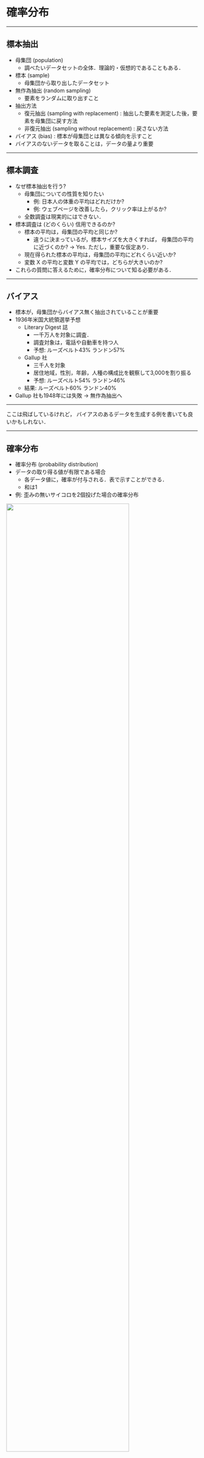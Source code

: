 
# 確率分布

---

## 標本抽出

* 母集団 (population)
  * 調べたいデータセットの全体．理論的・仮想的であることもある．
* 標本 (sample)
  * 母集団から取り出したデータセット
* 無作為抽出 (random sampling)
  * 要素をランダムに取り出すこと
* 抽出方法
  * 復元抽出 (sampling with replacement) : 抽出した要素を測定した後，要素を母集団に戻す方法
  * 非復元抽出 (sampling without replacement) : 戻さない方法
* バイアス (bias) : 標本が母集団とは異なる傾向を示すこと
* バイアスのないデータを取ることは，データの量より重要

---

## 標本調査

* なぜ標本抽出を行う?
  * 母集団についての性質を知りたい
    * 例: 日本人の体重の平均はどれだけか?
    * 例: ウェブページを改善したら，クリック率は上がるか?
  * 全数調査は現実的にはできない．
* 標本調査は (どのくらい) 信用できるのか?
  * 標本の平均は，母集団の平均と同じか?
    * 違うに決まっているが，標本サイズを大きくすれば，
	  母集団の平均に近づくのか?
      $\to$ Yes. ただし，重要な仮定あり．
  * 現在得られた標本の平均は，母集団の平均にどれくらい近いか?
  * 変数 X の平均と変数 Y の平均では，どちらが大きいのか?
* これらの質問に答えるために，確率分布について知る必要がある．

---

## バイアス

* 標本が，母集団からバイアス無く抽出されていることが重要
* 1936年米国大統領選挙予想
  * Literary Digest 誌
    * 一千万人を対象に調査．
	* 調査対象は，電話や自動車を持つ人
	* 予想: ルーズベルト43% ランドン57%
  * Gallup 社
    * 三千人を対象
	* 居住地域，性別，年齢，人種の構成比を観察して3,000を割り振る
	* 予想: ルーズベルト54% ランドン46%
  * 結果: ルーズベルト60% ランドン40%
* Gallup 社も1948年には失敗 → 無作為抽出へ

---

ここは飛ばしているけれど，
バイアスのあるデータを生成する例を書いても良いかもしれない．
<!-- .element: class="fixme" -->


---

## 確率分布

* 確率分布 (probability distribution)
* データの取り得る値が有限である場合
  * 各データ値に，確率が付与される．表で示すことができる．
  * 和は1
* 例: 歪みの無いサイコロを2個投げた場合の確率分布
<img src="figs/dicetwo.jpg" width="80%">

---

## 確率分布 (つづき)

* データの取り得る値が無限の場合 
  * 例: 0以上10以下の実数 / 0以上の実数 / 実数であれば何でも
* もはや，表を書くことは不可能．
* そもそも，「値が 4.725 になる確率」って何?
  * 0に決まっているので，考えても仕方が無い．
* 値が「ある範囲内に入る確率」なら，意味がある．
  * 「値が 2 以上 3 以下になる確率は 0.35 である」

---

## 確率密度関数
    
* 確率密度関数 (probability density function = PDF)
* 確率を関数 $f$ で表現する．
  * 値が常に0以上になるような関数だけを考える．
  * 値が $a$ 以上 $b$ 以下になる確率
    $= \displaystyle{\int_a^b f(x)dx} = $
    下図の面積
* したがって，$\displaystyle{\int_{-\infty}^{\infty} f(x)dx = 1}$
  となる必要がある．

<img src="figs/densityFunc.jpg" width="40%">


---

* 平均 (期待値) $\mu$

$$ \mu = \int_{-\infty}^{\infty} x f(x) dx $$

* 分散 $\sigma^2$, 標準偏差 $\sigma$

$$ \sigma^2 = \int_{-\infty}^{\infty} (x - \mu)^2 f(x) dx $$

---

# 確率分布各論

---

## 一様分布 (離散)

* 一様分布 (uniform distribution)
* 整数 $a$, $b$ (ただし$a < b$) について，
  $a$ 以上 $b$ 以下の整数をどれも同じ確率で取り，
  それ以外の値はとらないような分布
  * $N := b - a + 1$
* 確率分布 $P(X=x) = 1/N $
* 期待値 $E(X) = (a + b) / 2$, 
  分散 $V(X) = (n^2 - 1) / 12$

---

## 超幾何分布

* 超幾何分布 (hypergeometric distribution)
* 母集団: 全部で $N$個．成功状態にあるものが $K$ 個．
  ここから $n$ 個取り出したときに，成功状態が $x$ 個である確率を与える分布．
  * $p := K / N$
  * 非復元抽出に相当
* 確率分布 $P(X=x) = \displaystyle{\frac{\binom{K}{x}\binom{N-K}{n-x}}{\binom{N}{n}}} $
* 期待値 $E(X) = np$, 
  分散 $\displaystyle{V(X) = np(1-p)\frac{N-n}{N-1}}$
* $N$ が大きいときは，二項分布に近い．
* $p$ が小さく $n$ が大きいときには，ポアソン分布に近い．

---

## 二項分布

* $\textit{Bi}(n, p)$ : 二項分布 (binomial distribution)
* 成功する確率が $p$ である試行を，独立に $n$ 回繰り返す．
  * ベルヌーイ試行 (Bernoulli trial) と呼ぶ
* $x$ 回成功する確率を与える分布
* 確率分布 $\displaystyle{P(X=x) = \binom{n}{x}p^x(1-p)^{n-x}}$
* 期待値 $E(X) = np$, 
  分散 $V(X) = np(1-p)$

---

## ポアソン分布

* $\textit{Po}(\lambda)$ : ポアソン分布 (Poisson distribution)
* 二項分布で，$n$ が大きく，$p$ が小さい場合を近似する分布
  * $\lambda := np$ は一定とする．
* 確率分布 
  $\displaystyle{P(X = x) = 
   \frac{e^{-\lambda}\lambda^x}{x!}}$
* 期待値 $E(X) = \lambda$, 
  分散 $V(X) = \lambda$

---

## 幾何分布

* 確率 $p$ のベルヌーイ試行で，はじめて成功するまでの回数が $x$ で
  ある確率を与える分布
  * $q := 1 - p$ : 失敗する確率
* 確率分布 $P(X = x) = pq^{x - 1}$
* 期待値 $E(X) = 1/p\quad$ 分散 $V(X) = q/p^2$
* 待ち時間分布 (waiting time distribution) と呼ばれる


---

## 一様分布 (連続)

* 一様分布 (uniform distribution)
* 実数 $a$, $b$ (ただし$a < b$) について，
  $a$ 以上 $b$ 以下の値をどれも同じ確率で取り，
  それ以外の値はとらないような分布
* 確率分布:
<img src="figs/uniformDist.jpg" width="40%">
* 平均 $E(X) = (a + b) / 2\quad$  分散 $V(X) = ((b - a)^2 - 1) / 12$

---

## 正規分布

* $N(0, 1)$ : 標準正規分布 (standard normal distribution)  
  * 期待値0, 分散1

$$
f(x) = \frac{1}{\sqrt{2\pi}}
       \exp\left(-\frac{1}{2}x^2\right)
$$

* $N(\mu, \sigma^2)$ : 正規分布 (normal distribution)      
  * 期待値$\mu$, 分散$\sigma^2$
  * 標準正規分布を$x$軸方向に$\sigma$倍拡大，$y$軸方向に$1/\sigma$倍拡大，
    $x$軸方向に$\mu$平行移動したもの

$$
f(x) = \frac{1}{\sqrt{2\pi}\sigma}
       \exp\left(-\frac{(x-\mu)^2}{2\sigma^2}\right)
$$

---

<p><img src="figs/normDist1.jpg" width="40%"></p>

<p><img src="figs/normDist2.jpg" width="40%"></p>


---

## 指数分布

* 幾何分布の連続版．事象が生起するまでの時間が$x$である確率を表す分布
* 確率分布 $f(x) = \lambda e^{-\lambda x}$
* 期待値 $E(X) = 1/\lambda \quad$ 分散 $V(X) = 1/\lambda^2$
* 故障率が一定のシステムの故障までの時間，次の災害までの時間，....
  * 平均と標準偏差が一致
    * いつ起こっても不思議はない....(?)



---


## 大数の法則

* 概略: 標本サイズを大きくすれば，標本データの平均は母集団の平均に近づく．
* 数学的定式化 (「強法則」バージョン)
  * 確率変数 $X_1, X_2, \ldots$
    * 互いに独立
	* 同一の分布に従う
	* その分布は，平均 $\mu$ も分散 $\sigma^2$ も有限の値を取る
  * 確率変数 $\overline{X_n} := (X_1 + \cdots + X_n) / n$ 
  * このとき，$ \displaystyle{ \lim_{n\to\infty}\overline{X_n} = \mu } $
    が，確率1で成立する．
* 例: 硬貨を投げ続ける．$n$回までの表の回数を $h(n)$ とするとき，
  $ \displaystyle{ \lim_{n\to\infty}\frac{h(n)}{n} = \frac{1}{2} } $
  となる確率は 1 である．
* 「あたりまえ」と思うかもしれないが...

---

## 標本平均の分布

* 標本平均の分布を知りたい ← なぜ?
* 1,000人を無作為抽出して聞いてみた．
  X を好む人は 562 人いた．Y を好む人は 538 人いた．
  * 母集団で，Xを好む人は 50% 以上いる，と言ってしまうと，
    どれくらい危険だろうか? ...(*)
  * 母集団で，Yを好む人より X を好む人が多い，と言ってしまうと，
    どれくらい危険だろうか?

---

## 標本平均の分布 (つづき)

* Zが成り立つ確率が50%である母集団があったとして，ここから
  「サイズ1,000の標本をとって，Zが成り立っている要素を数える」
  ことを多数回繰り返したとする．
  * 左図になるのだったら ... (*) は，まあ安全
  * 右図になるのだったら ... (*) は，かなり危険

<img src="figs/virtSamplDist1.jpg">

---

## 標本平均の分布 (つづき)

* 「サイズ1,000の標本の平均値」がどう振る舞うのかが知りたい．
  * 母集団の分布に依存しそう → Yes.
  * しかし，サイズが大きいときには近似ができる

---

## 中心極限定理

* 中心極限定理 (central limit theorem = CLT)
* 概略: 母集団が何であっても，標本サイズが大きければ，
  標本平均の分布はおおむね正規分布になる．
* 数学的定式化: 
  * 大数の法則に掲げたのと同じ仮定
    * $\mu$: 母集団の平均，$\sigma^2$: 母集団の分散
  * $F$ : $N(0, (\sigma/\sqrt{n})^2)$ の累積確率密度関数
    * すなわち，
      $\displaystyle{F(x) = \frac{1}{\sqrt{2\pi}(\sigma/\sqrt{n})}
      \int_{-\infty}^{x}\exp\left(-\frac{x^2}{2(\sigma/\sqrt{n})^2}\right)dx}$
  * $P(\phi)$ : $\phi$ の起こる確率，とするとき
$$ \lim_{n\to\infty} P(\overline{X_n} - \mu < \alpha) = F(\alpha) $$


  
  


